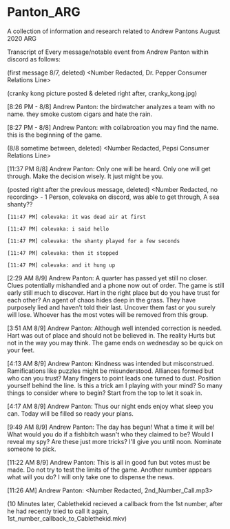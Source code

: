 # Panton_ARG
A collection of information and research related to Andrew Pantons August 2020 ARG

Transcript of Every message/notable event from Andrew Panton within discord as follows:

 (first message 8/7, deleted) <Number Redacted, Dr. Pepper Consumer Relations Line>
 
 (cranky kong picture posted & deleted right after, cranky_kong.jpg)
 
[8:26 PM - 8/8] Andrew Panton: the birdwatcher analyzes a team with no name. they smoke custom cigars and hate the rain.

[8:27 PM - 8/8] Andrew Panton: with collabroation you may find the name. this is the beginning of the game.

 (8/8 sometime between, deleted) <Number Redacted, Pepsi Consumer Relations Line>
 
[11:37 PM 8/8] Andrew Panton: Only one will be heard. Only one will get through. Make the decision wisely. It just might be you.

 (posted right after the previous message, deleted) <Number Redacted, no recording> - 1 Person, colevaka on discord, was able to get through, A sea shanty??
 
	[11:47 PM] colevaka: it was dead air at first
	
	[11:47 PM] colevaka: i said hello
	
	[11:47 PM] colevaka: the shanty played for a few seconds
	
	[11:47 PM] colevaka: then it stopped
	
	[11:47 PM] colevaka: and it hung up
	
[2:29 AM 8/9] Andrew Panton: A quarter has passed yet still no closer. Clues potentially mishandled and a phone now out of order.
The game is still early still much to discover. Hart in the right place but do you have trust for each other? 
An agent of chaos hides deep in the grass. They have purposely lied and haven’t told their last. Uncover them fast or you surely will lose.
Whoever has the most votes will be removed from this group.

[3:51 AM 8/9] Andrew Panton: Although well intended correction is needed. Hart was out of place and should not be believed in.
The reality Hurts but not in the way you may think. The game ends on wednesday so be quick on your feet.

[4:13 AM 8/9] Andrew Panton: Kindness was intended but misconstrued. 
Ramifications like puzzles might be misunderstood.
Alliances formed but who can you trust? 
Many fingers to point leads one turned to dust.
Position yourself behind the line.
Is this a trick am I playing with your mind?
So many things to consider where to begin?
Start from the top to let it soak in.

[4:17 AM 8/9] Andrew Panton: Thus our night ends enjoy what sleep you can. Today will be filled so ready your plans.

[9:49 AM 8/9] Andrew Panton: The day has begun! What a time it will be! What would you do if a fishbitch wasn't who they claimed to be? 
Would I reveal my spy? Are these just more tricks? I'll give you until noon. Nominate someone to pick.

[11:22 AM 8/9] Andrew Panton: This is all in good fun but votes must be made. Do not try to test the limits of the game.
Another number appears what will you do? I will only take one to dispense the news.

[11:26 AM] Andrew Panton: <Number Redacted, 2nd_Number_Call.mp3>

(10 Minutes later, Cablethekid recieved a callback from the 1st number, after he had recently tried to call it again, 1st_number_callback_to_Cablethekid.mkv)
